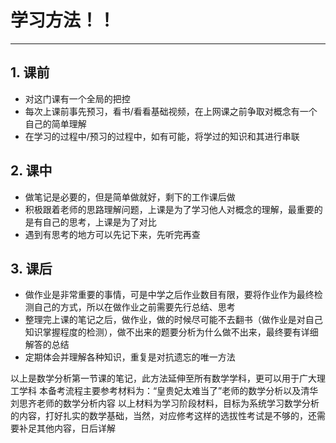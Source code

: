 # **学习方法！！**
---
## 1. 课前
- 对这门课有一个全局的把控
- 每次上课前事先预习，看书/看看基础视频，在上网课之前争取对概念有一个自己的简单理解
- 在学习的过程中/预习的过程中，如有可能，将学过的知识和其进行串联

## 2. 课中
- 做笔记是必要的，但是简单做就好，剩下的工作课后做
- 积极跟着老师的思路理解问题，上课是为了学习他人对概念的理解，最重要的是有自己的思考，上课是为了对比
- 遇到有思考的地方可以先记下来，先听完再查

## 3. 课后
- 做作业是非常重要的事情，可是中学之后作业数目有限，要将作业作为最终检测自己的方式，所以在做作业之前需要先行总结、思考
- 整理完上课的笔记之后，做作业，做的时候尽可能不去翻书（做作业是对自己知识掌握程度的检测），做不出来的题要分析为什么做不出来，最终要有详细解答的总结
- 定期体会并理解各种知识，重复是对抗遗忘的唯一方法

以上是数学分析第一节课的笔记，此方法延伸至所有数学学科，更可以用于广大理工学科
本备考流程主要参考材料为：“皇贵妃太难当了”老师的数学分析以及清华刘思齐老师的数学分析内容
以上材料为学习阶段材料，目标为系统学习数学分析的内容，打好扎实的数学基础，当然，对应修考这样的选拔性考试是不够的，还需要补足其他内容，日后详解
